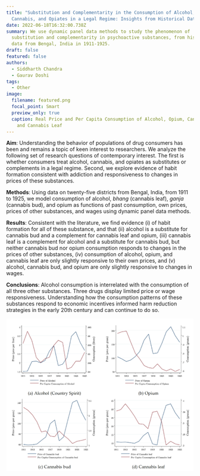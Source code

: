 ```yaml
---
title: "Substitution and Complementarity in the Consumption of Alcohol,
  Cannabis, and Opiates in a Legal Regime: Insights from Historical Data"
date: 2022-06-18T16:32:00.738Z
summary: We use dynamic panel data methods to study the phenomenon of
  substitution and complementarity in psychoactive substances, from historical
  data from Bengal, India in 1911-1925.
draft: false
featured: false
authors:
  - Siddharth Chandra
  - Gaurav Doshi
tags:
  - Other
image:
  filename: featured.png
  focal_point: Smart
  preview_only: true
  caption: Real Price and Per Capita Consumption of Alcohol, Opium, Cannabis Bud,
    and Cannabis Leaf
---
```

**Aim**: Understanding the behavior of populations of drug consumers has been and remains a topic of keen interest to researchers. We analyze the following set of research questions of contemporary interest. The first is whether consumers treat alcohol, cannabis, and opiates as substitutes or complements in a legal regime. Second, we explore evidence of habit formation consistent with addiction and responsiveness to changes in prices of these substances. 

**Methods**: Using data on twenty-five districts from Bengal, India, from 1911 to 1925, we model consumption of alcohol, *bhang* (cannabis leaf), *ganja* (cannabis bud), and opium as functions of past consumption, own prices, prices of other substances, and wages using dynamic panel data methods. 

**Results**: Consistent with the literature, we find evidence (i) of habit formation for all of these substance, and that (ii) alcohol is a substitute for cannabis bud and a complement for cannabis leaf and opium, (iii) cannabis leaf is a complement for alcohol and a substitute for cannabis bud, but neither cannabis bud nor opium consumption responds to changes in the prices of other substances, (iv) consumption of alcohol, opium, and cannabis leaf are only slightly responsive to their own prices, and (v) alcohol, cannabis bud, and opium are only slightly responsive to changes in wages. 

**Conclusions**: Alcohol consumption is interrelated with the consumption of all three other substances. Three drugs display limited price or wage responsiveness. Understanding how the consumption patterns of these substances respond to economic incentives informed harm reduction strategies in the early 20th century and can continue to do so.

![](featured.png "Real Price and Per Capita Consumption of Alcohol, Opium, Cannabis Bud, and Cannabis Leaf")